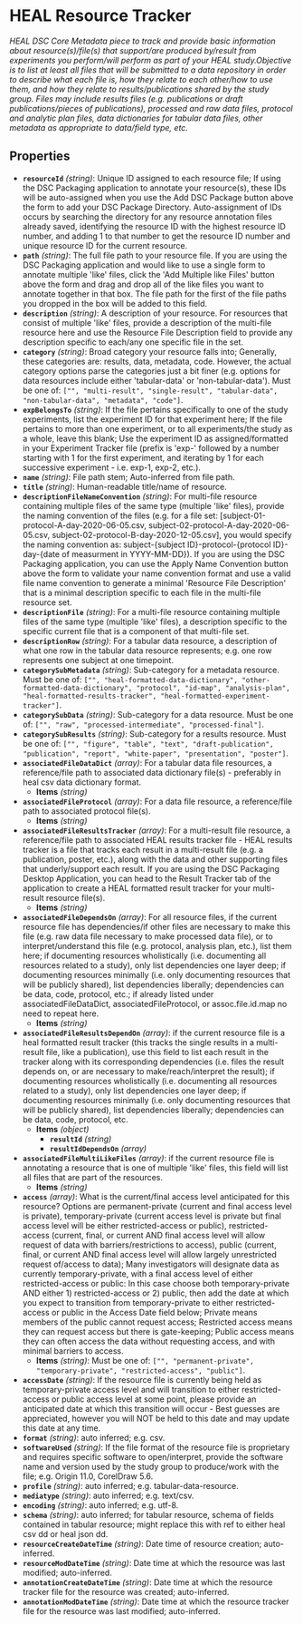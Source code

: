 # HEAL Resource Tracker

*HEAL DSC Core Metadata piece to track and provide basic information about resource(s)/file(s) that support/are produced by/result from experiments you perform/will perform as part of your HEAL study.Objective is to list at least all files that will be submitted to a data repository in order to describe what each file is, how they relate to each other/how to use them, and how they relate to results/publications shared by the study group. Files may include results files (e.g. publications or draft publications/pieces of publications), processed and raw data files, protocol and analytic plan files, data dictionaries for tabular data files, other metadata as appropriate to data/field type, etc.*

## Properties

- **`resourceId`** *(string)*: Unique ID assigned to each resource file; If using the DSC Packaging application to annotate your resource(s), these IDs will be auto-assigned when you use the Add DSC Package button above the form to add your DSC Package Directory. Auto-assignment of IDs occurs by searching the directory for any resource annotation files already saved, identifying the resource ID with the highest resource ID number, and adding 1 to that number to get the resource ID number and unique resource ID for the current resource.
- **`path`** *(string)*: The full file path to your resource file. If you are using the DSC Packaging application and would like to use a single form to annotate multiple 'like' files, click the 'Add Multiple like Files' button above the form and drag and drop all of the like files you want to annotate together in that box. The file path for the first of the file paths you dropped in the box will be added to this field.
- **`description`** *(string)*: A description of your resource. For resources that consist of multiple 'like' files, provide a description of the multi-file resource here and use the Resource File Description field to provide any description specific to each/any one specific file in the set.
- **`category`** *(string)*: Broad category your resource falls into; Generally, these categories are: results, data, metadata, code. However, the actual category options parse the categories just a bit finer (e.g. options for data resources include either 'tabular-data' or 'non-tabular-data'). Must be one of: `["", "multi-result", "single-result", "tabular-data", "non-tabular-data", "metadata", "code"]`.
- **`expBelongsTo`** *(string)*: If the file pertains specifically to one of the study experiments, list the experiment ID for that experiment here; If the file pertains to more than one experiment, or to all experiments/the study as a whole, leave this blank; Use the experiment ID as assigned/formatted in your Experiment Tracker file (prefix is 'exp-' followed by a number starting with 1 for the first experiment, and iterating by 1 for each successive experiment - i.e. exp-1, exp-2, etc.).
- **`name`** *(string)*: File path stem; Auto-inferred from file path.
- **`title`** *(string)*: Human-readable title/name of resource.
- **`descriptionFileNameConvention`** *(string)*: For multi-file resource containing multiple files of the same type (multiple 'like' files), provide the naming convention of the files (e.g. for a file set: [subject-01-protocol-A-day-2020-06-05.csv, subject-02-protocol-A-day-2020-06-05.csv, subject-02-protocol-B-day-2020-12-05.csv], you would specify the naming convention as: subject-{subject ID}-protocol-{protocol ID}-day-{date of measurment in YYYY-MM-DD}). If you are using the DSC Packaging application, you can use the Apply Name Convention button above the form to validate your name convention format and use a valid file name convention to generate a minimal 'Resource File Description' that is a minimal description specific to each file in the multi-file resource set.
- **`descriptionFile`** *(string)*: For a multi-file resource containing multiple files of the same type (multiple 'like' files), a description specific to the specific current file that is a component of that multi-file set.
- **`descriptionRow`** *(string)*: For a tabular data resource, a description of what one row in the tabular data resource represents; e.g. one row represents one subject at one timepoint.
- **`categorySubMetadata`** *(string)*: Sub-category for a metadata resource. Must be one of: `["", "heal-formatted-data-dictionary", "other-formatted-data-dictionary", "protocol", "id-map", "analysis-plan", "heal-formatted-results-tracker", "heal-formatted-experiment-tracker"]`.
- **`categorySubData`** *(string)*: Sub-category for a data resource. Must be one of: `["", "raw", "processed-intermediate", "processed-final"]`.
- **`categorySubResults`** *(string)*: Sub-category for a results resource. Must be one of: `["", "figure", "table", "text", "draft-publication", "publication", "report", "white-paper", "presentation", "poster"]`.
- **`associatedFileDataDict`** *(array)*: For a tabular data file resources, a reference/file path to associated data dictionary file(s) - preferably in heal csv data dictionary format.
  - **Items** *(string)*
- **`associatedFileProtocol`** *(array)*: For a data file resource, a reference/file path to associated protocol file(s).
  - **Items** *(string)*
- **`associatedFileResultsTracker`** *(array)*: For a multi-result file resource, a reference/file path to associated HEAL results tracker file - HEAL results tracker is a file that tracks each result in a multi-result file (e.g. a publication, poster, etc.), along with the data and other supporting files that underly/support each result. If you are using the DSC Packaging Desktop Application, you can head to the Result Tracker tab of the application to create a HEAL formatted result tracker for your multi-result resource file(s).
  - **Items** *(string)*
- **`associatedFileDependsOn`** *(array)*: For all resource files, if the current resource file has dependencies/if other files are necessary to make this file (e.g. raw data file necessary to make processed data file), or to interpret/understand this file (e.g. protocol, analysis plan, etc.), list them here; if documenting resources wholistically (i.e. documenting all resources related to a study), only list dependencies one layer deep; if documenting resources minimally (i.e. only documenting resources that will be publicly shared), list dependencies liberally; dependencies can be data, code, protocol, etc.; if already listed under associatedFileDataDict, associatedFileProtocol, or assoc.file.id.map no need to repeat here.
  - **Items** *(string)*
- **`associatedFileResultsDependOn`** *(array)*: if the current resource file is a heal formatted result tracker (this tracks the single results in a multi-result file, like a publication), use this field to list each result in the tracker along with its corresponding dependencies (i.e. files the result depends on, or are necessary to make/reach/interpret the result); if documenting resources wholistically (i.e. documenting all resources related to a study), only list dependencies one layer deep; if documenting resources minimally (i.e. only documenting resources that will be publicly shared), list dependencies liberally; dependencies can be data, code, protocol, etc.
  - **Items** *(object)*
    - **`resultId`** *(string)*
    - **`resultIdDependsOn`** *(array)*
- **`associatedFileMultiLikeFiles`** *(array)*: if the current resource file is annotating a resource that is one of multiple 'like' files, this field will list all files that are part of the resources.
  - **Items** *(string)*
- **`access`** *(array)*: What is the current/final access level anticipated for this resource? Options are permanent-private (current and final access level is private), temporary-private (current access level is private but final access level will be either restricted-access or public), restricted-access (current, final, or current AND final access level will allow request of data with barriers/restrictions to access), public (current, final, or current AND final access level will allow largely unrestricted request of/access to data); Many investigators will designate data as currently temporary-private, with a final access level of either restricted-access or public: In this case choose both temporary-private AND either 1) restricted-access or 2) public, then add the date at which you expect to transition from temporary-private to either restricted-access or public in the Access Date field below; Private means members of the public cannot request access; Restricted access means they can request access but there is gate-keeping; Public access means they can often access the data without requesting access, and with minimal barriers to access.
  - **Items** *(string)*: Must be one of: `["", "permanent-private", "temporary-private", "restricted-access", "public"]`.
- **`accessDate`** *(string)*: If the resource file is currently being held as temporary-private access level and will transition to either restricted-access or public access level at some point, please provide an anticipated date at which this transition will occur - Best guesses are appreciated, however you will NOT be held to this date and may update this date at any time.
- **`format`** *(string)*: auto inferred; e.g. csv.
- **`softwareUsed`** *(string)*: If the file format of the resource file is proprietary and requires specific software to open/interpret, provide the software name and version used by the study group to produce/work with the file; e.g. Origin 11.0, CorelDraw 5.6.
- **`profile`** *(string)*: auto inferred; e.g. tabular-data-resource.
- **`mediatype`** *(string)*: auto inferred; e.g. text/csv.
- **`encoding`** *(string)*: auto inferred; e.g. utf-8.
- **`schema`** *(string)*: auto inferred; for tabular resource, schema of fields contained in tabular resource; might replace this with ref to either heal csv dd or heal json dd.
- **`resourceCreateDateTime`** *(string)*: Date time of resource creation; auto-inferred.
- **`resourceModDateTime`** *(string)*: Date time at which the resource was last modified; auto-inferred.
- **`annotationCreateDateTime`** *(string)*: Date time at which the resource tracker file for the resource was created; auto-inferred.
- **`annotationModDateTime`** *(string)*: Date time at which the resource tracker file for the resource was last modified; auto-inferred.

